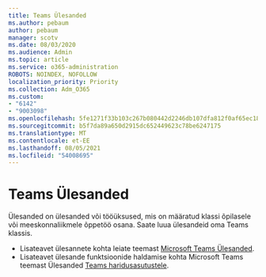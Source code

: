 ```yaml
---
title: Teams Ülesanded
ms.author: pebaum
author: pebaum
manager: scotv
ms.date: 08/03/2020
ms.audience: Admin
ms.topic: article
ms.service: o365-administration
ROBOTS: NOINDEX, NOFOLLOW
localization_priority: Priority
ms.collection: Adm_O365
ms.custom:
- "6142"
- "9003098"
ms.openlocfilehash: 5fe1271f33b103c267b080442d2246db107dfa812f0af65ec1808dd1cd640a4e
ms.sourcegitcommit: b5f7da89a650d2915dc652449623c78be6247175
ms.translationtype: MT
ms.contentlocale: et-EE
ms.lasthandoff: 08/05/2021
ms.locfileid: "54008695"
---
```

# <a name="teams-assignments"></a>Teams Ülesanded

Ülesanded on ülesanded või tööüksused, mis on määratud klassi õpilasele või meeskonnaliikmele õppetöö osana. Saate luua ülesandeid oma Teams klassis.

- Lisateavet ülesannete kohta leiate teemast [Microsoft Teams Ülesanded](https://support.microsoft.com/en-us/office/microsoft-teams-5aa4431a-8a3c-4aa5-87a6-b6401abea114#ID0EAABAAA=Assignments).
- Lisateavet ülesande funktsioonide haldamise kohta Microsoft Teams teemast Ülesanded [Teams haridusasutustele](https://docs.microsoft.com/microsoftteams/expand-teams-across-your-org/assignments-in-teams).